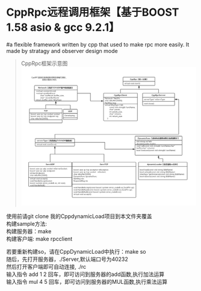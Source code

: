 # CppRpc远程调用框架【基于BOOST 1.58 asio & gcc 9.2.1】  
#a flexible framework written by cpp that used to make rpc more easily. It made by stratagy and observer design mode  

>CppRpc框架示意图  
>![avatar](CppRPCFrame.jpg)
 
使用前请git clone 我的CppdynamicLoad项目到本文件夹覆盖  
构建sample方法:  
构建服务器：make  
构建客户端: make rpcclient  
  
若要重新构建so，请在CppDynamicLoad中执行：make so  
随后，先打开服务器，./Server,默认端口号为40232  
然后打开客户端即可自动连接, ./rc  
输入指令 add 1 2 回车，即可访问到服务器的add函数,执行加法运算    
输入指令 mul 4 5 回车，即可访问到服务器的MUL函数,执行乘法运算  


